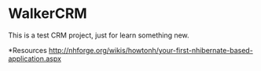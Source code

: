 ﻿WalkerCRM
=========

This is a test CRM project, just for learn something new.

*Resources
http://nhforge.org/wikis/howtonh/your-first-nhibernate-based-application.aspx